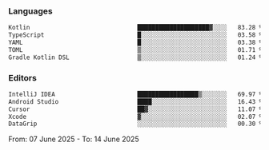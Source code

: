<!--START_SECTION:waka-->
### Languages
```txt
Kotlin                              ████████████████████▓░░░░   83.28 %
TypeScript                          █░░░░░░░░░░░░░░░░░░░░░░░░   03.58 %
YAML                                █░░░░░░░░░░░░░░░░░░░░░░░░   03.38 %
TOML                                ▒░░░░░░░░░░░░░░░░░░░░░░░░   01.71 %
Gradle Kotlin DSL                   ▒░░░░░░░░░░░░░░░░░░░░░░░░   01.24 %
```

### Editors
```txt
IntelliJ IDEA                       █████████████████▒░░░░░░░   69.97 %
Android Studio                      ████░░░░░░░░░░░░░░░░░░░░░   16.43 %
Cursor                              ██▓░░░░░░░░░░░░░░░░░░░░░░   11.07 %
Xcode                               ▓░░░░░░░░░░░░░░░░░░░░░░░░   02.07 %
DataGrip                            ░░░░░░░░░░░░░░░░░░░░░░░░░   00.30 %
```

From: 07 June 2025 - To: 14 June 2025
<!--END_SECTION:waka-->
